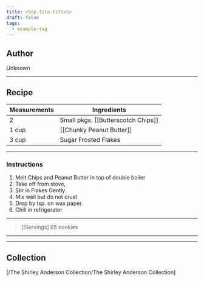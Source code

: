 ```yaml
---
title: <%tp.file.title%>
draft: false
tags:
  - example-tag
---
```

## Author
Unknown
___
## Recipe

| Measurements | Ingredients                        |
| :----------- | ---------------------------------- |
| 2            | Small pkgs. [[Butterscotch Chips]] |
| 1 cup        | [[Chunky Peanut Butter]]           |
| 3 cup        | Sugar Frosted Flakes               |
___
### Instructions
1. Melt Chips and Peanut Butter in top of double boiler
2. Take off from stove,
3. Stir in Flakes Gently
4. Mix well but do not crust
5. Drop by tsp. on wax paper.
6. Chill in refrigerator
___
>[!Servings]
>65 cookies

___


___
## Collection
[/The Shirley Anderson Collection/The Shirley Anderson Collection]